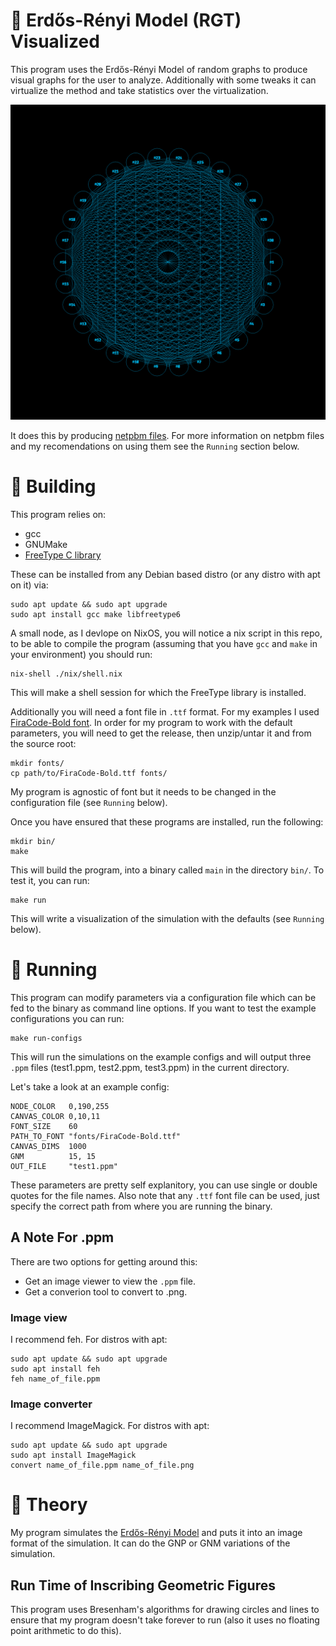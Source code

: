 # :star2: Erd&#x0151;s-R&#x00E9;nyi Model (RGT) Visualized
This program uses the Erd&#x0151;s-R&#x00E9;nyi Model of random graphs to
produce visual graphs for the user to analyze. Additionally with some tweaks it
can virtualize the method and take statistics over the virtualization.

![Example](/reference_images/example_image.png)

It does this by producing [netpbm files](https://en.wikipedia.org/wiki/Netpbm).
For more information on netpbm files and my recomendations on using them see the
`Running` section below.

# :hammer: Building
This program relies on:
  - gcc
  - GNUMake
  - [FreeType C library](https://freetype.org/)

These can be installed from any Debian based distro (or any distro with apt on
it) via:
```
sudo apt update && sudo apt upgrade
sudo apt install gcc make libfreetype6
```
A small node, as I devlope on NixOS, you will notice a nix script in this repo,
to be able to compile the program (assuming that you have `gcc` and `make` in
your environment) you should run:
```
nix-shell ./nix/shell.nix
```
This will make a shell session for which the FreeType library is installed.

Additionally you will need a font file in `.ttf` format. For my examples I used
[FiraCode-Bold font](https://github.com/tonsky/FiraCode/releases). In order for
my program to work with the default parameters, you will need to get the
release, then unzip/untar it and from the source root:
```
mkdir fonts/
cp path/to/FiraCode-Bold.ttf fonts/
```
My program is agnostic of font but it needs to be changed in the configuration
file (see `Running` below).

Once you have ensured that these programs are installed, run the following:
```
mkdir bin/
make
```
This will build the program, into a binary called `main` in the directory
`bin/`. To test it, you can run:
```
make run
```
This will write a visualization of the simulation with the defaults (see
`Running` below).

# :runner: Running
This program can modify parameters via a configuration file which can be fed to
the binary as command line options. If you want to test the example
configurations you can run:
```
make run-configs
```
This will run the simulations on the example configs and will output three
`.ppm` files (test1.ppm, test2.ppm, test3.ppm) in the current directory.

Let's take a look at an example config:
```
NODE_COLOR   0,190,255
CANVAS_COLOR 0,10,11
FONT_SIZE    60
PATH_TO_FONT "fonts/FiraCode-Bold.ttf"
CANVAS_DIMS  1000
GNM          15, 15
OUT_FILE     "test1.ppm"
```
These parameters are pretty self explanitory, you can use single or double
quotes for the file names. Also note that any `.ttf` font file can be used, just
specify the correct path from where you are running the binary.

## A Note For .ppm
There are two options for getting around this:
 - Get an image viewer to view the `.ppm` file.
 - Get a converion tool to convert to .png.
### Image view
I recommend feh. For distros with apt:
```
sudo apt update && sudo apt upgrade
sudo apt install feh
feh name_of_file.ppm
```
### Image converter
I recommend ImageMagick. For distros with apt:
```
sudo apt update && sudo apt upgrade
sudo apt install ImageMagick
convert name_of_file.ppm name_of_file.png
```

# :thought_balloon: Theory

My program simulates the
[Erd&#x0151;s-R&#x00E9;nyi Model](https://en.wikipedia.org/wiki/Erd%C5%91s%E2%80%93R%C3%A9nyi_model)
and puts it into an image format of the simulation. It can do the GNP or GNM
variations of the simulation.

## Run Time of Inscribing Geometric Figures
This program uses Bresenham's algorithms for drawing circles and lines to ensure
that my program doesn't take forever to run (also it uses no floating point
arithmetic to do this).
